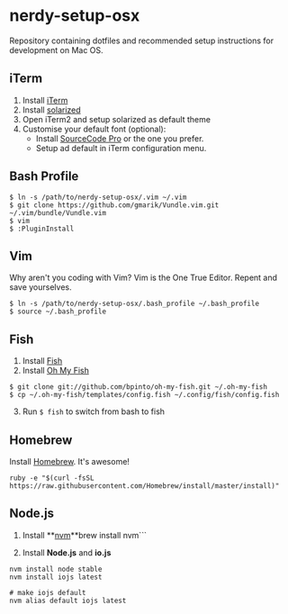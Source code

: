 # nerdy-setup-osx
Repository containing dotfiles and recommended setup instructions for development on Mac OS.


## iTerm
1. Install [iTerm](https://www.iterm2.com/)
2. Install [solarized](http://ethanschoonover.com/solarized)
3. Open iTerm2 and setup solarized as default theme
4. Customise your default font (optional):
    - Install [SourceCode Pro](https://github.com/adobe-fonts/source-code-pro) or the one you prefer.
    - Setup ad default in iTerm configuration menu.

## Bash Profile

```
$ ln -s /path/to/nerdy-setup-osx/.vim ~/.vim
$ git clone https://github.com/gmarik/Vundle.vim.git ~/.vim/bundle/Vundle.vim
$ vim
$ :PluginInstall
```

## Vim

Why aren't you coding with Vim? Vim is the One True Editor. Repent and save yourselves.

```
$ ln -s /path/to/nerdy-setup-osx/.bash_profile ~/.bash_profile
$ source ~/.bash_profile
```

## Fish
1. Install [Fish](http://fishshell.com/)
2. Install [Oh My Fish](https://github.com/bpinto/oh-my-fish)

```
$ git clone git://github.com/bpinto/oh-my-fish.git ~/.oh-my-fish
$ cp ~/.oh-my-fish/templates/config.fish ~/.config/fish/config.fish
```

3. Run `$ fish` to switch from bash to fish


## Homebrew

Install [Homebrew](http://brew.sh). It's awesome!

```
ruby -e "$(curl -fsSL https://raw.githubusercontent.com/Homebrew/install/master/install)"
```

## Node.js

1. Install **[nvm](https://github.com/creationix/nvm)**brew install nvm```

2. Install **Node.js** and **io.js**  

```
nvm install node stable
nvm install iojs latest

# make iojs default
nvm alias default iojs latest
```
